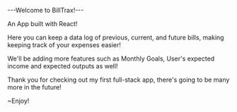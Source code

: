 ---Welcome to BillTrax!---

An App built with React!

Here you can keep a data log of previous, current, and future bills, making keeping track of your expenses easier!

We'll be adding more features such as Monthly Goals, User's expected income and expected outputs as well!

Thank you for checking out my first full-stack app, there's going to be many more in the future!



~Enjoy!
